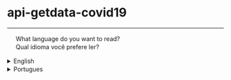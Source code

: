 # api-getdata-covid19

***

 <img width="16px" src="https://user-images.githubusercontent.com/59120094/102106902-e60d6080-3e0f-11eb-8528-ccc9c4fd3030.png"></img> What language do you want to read?
 <br>
 <img width="16px"  src="https://user-images.githubusercontent.com/59120094/102106566-80b96f80-3e0f-11eb-8fa3-5248a34b61e3.png"></img> Qual idioma você prefere ler?
 

<details>
<summary>English <img width="16px" src="https://user-images.githubusercontent.com/59120094/102106902-e60d6080-3e0f-11eb-8528-ccc9c4fd3030.png"></img> </summary>

## Introduction

This repository contains a patch of code responsible for geting of the data of a API, the data was selected of the covid-19 on brazil.


## License

The datas useing in this repository are provided through of the "Covid19 Brazil API", The documentation is on the this url address: <br> https://covid19-brazil-api-docs.now.sh/ 


## Instruction

* The method "respConvidAPI" is responsible for fetching datas from of the API.

* The method "printDataCovid" is responsible for printing the datas the that method before was got.

* The method "init" initialization everything.

## Programming Language

* javascript (features - ECMA script 2019 or upper).

## What is data to expect?

 The data returned is:
 * "cases" - number of cases on brazil actively.
 * "confirmed" - confirmed from the start.
 * "country" - the country, that on case is on brazil.
 * "deaths" - deaths from the start.
 * "recovered" - recovered from the start.
 * "updated_at" - date of last updated.

## Where was this used by the repository developer ?

This patch of code, was foi used on front-end project Lucomed ["Learn more about"](https://github.com/lucosilva/frontend-lucomed).

</details>




<details>
<summary>Portugues <img width="16px"  src="https://user-images.githubusercontent.com/59120094/102106566-80b96f80-3e0f-11eb-8fa3-5248a34b61e3.png"></img> </summary>


## Introdução

Este repositório contem um trecho de codigo responsavel por obter os dados de uma API, os dados escolhindo foram da covid-19, especialmente do brasil.

## Licença 

* Os dados ultilizados neste repostório, são providos da "Covid19 Brazil API", a documentação está neste endereço: <br> https://covid19-brazil-api-docs.now.sh/ 

## Instruções

* a função "respConvidAPI" é responsavel por buscar os dados na API.

* a função "printDataCovid" é responsavel por mostrar os dados que a função anterior recebeu.

* a função "init" inicializa tudo.

## Linguagem

* javascript (recursos - ECMA script 2019 ou superior).


## Quais dados esperar?

 Os dados retornados serão:
 * "cases" - numeros de casos no brasil atualmente ativos.
 * "confirmed" - confirmados desde o incio.
 * "country" - o pais, que no caso é Brasil.
 * "deaths" - mortos desde o inicio.
 * "recovered" - recuperados desde o inicio.
 * "updated_at" - data da ultima atualização.

## Onde isso foi usado pelo criador do repositório?

Este trecho de código foi ultilizado no projeto front-end Lucomed ["saiba mais"](https://github.com/lucosilva/frontend-lucomed).

</details>

